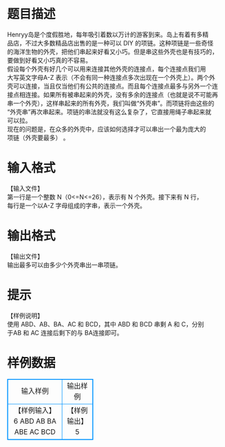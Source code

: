 # 

 
 # 题目描述 
Henryy岛是个度假胜地，每年吸引着数以万计的游客到来。岛上有着有多精<BR>品店，不过大多数精品店出售的是一种可以&nbsp;DIY&nbsp;的项链。这种项链是一些奇怪<BR>的海洋生物的外壳，把他们串起来好看又小巧。但是串这些外壳也是有技巧的，<BR>要做到好看又小巧真的不容易。&nbsp;<BR>假设每个外壳有好几个可以用来连接其他外壳的连接点，每个连接点我们用<BR>大写英文字母A-Z&nbsp;表示（不会有同一种连接点多次出现在一个外壳上）。两个外<BR>壳可以连接，当且仅当他们有公共的连接点。而且每个连接点最多与另外一个连<BR>接点相连接。如果所有被串起来的外壳，没有多余的连接点（也就是说不可能再<BR>串一个外壳），这样串起来的所有外壳，我们叫做“外壳串”。而项链将由这些的<BR>“外壳串”再次串起来。项链的串法就没有这么复杂了，它直接用绳子串起来就<BR>可以拉。&nbsp;<BR>现在的问题是，在众多的外壳中，应该如何选择才可以串出一个最为庞大的<BR>项链（外壳要最多）&nbsp;。&nbsp; 

 
 # 输入格式 
【输入文件】&nbsp;<BR>第一行是一个整数&nbsp;N（0&lt;=N&lt;=26），表示有&nbsp;N&nbsp;个外壳。接下来有&nbsp;N&nbsp;行，<BR>每行是一个以A-Z&nbsp;字母组成的字串，表示一个外壳。&nbsp; 

 
 # 输出格式 
【输出文件】&nbsp;<BR>输出最多可以由多少个外壳串出一串项链。&nbsp; 

 
 # 提示 
【样例说明】&nbsp;<BR>使用&nbsp;ABD、AB、BA、AC&nbsp;和&nbsp;BCD，其中&nbsp;ABD&nbsp;和&nbsp;BCD&nbsp;串剩&nbsp;A&nbsp;和&nbsp;C，分别<BR>于AB&nbsp;和&nbsp;AC&nbsp;连接后剩下的与&nbsp;BA连接即可。&nbsp;&nbsp;&nbsp;<BR> 
# 样例数据
<style>
        table,table tr th, table tr td { border:1px solid #0094ff; }
        table { width: 200px; min-height: 25px; line-height: 25px; text-align: center; border-collapse: collapse;}   
    </style>
<table>
	<tr>
		<td>输入样例</td>
		<td>输出样例</td>
	</tr>
<tr><td>【样例输入】 
6 
ABD 
AB 
BA 
ABE 
AC 
BCD 
</td><td>【样例输出】 
5
</td></tr></table>
